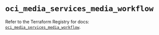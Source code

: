 # `oci_media_services_media_workflow`

Refer to the Terraform Registry for docs: [`oci_media_services_media_workflow`](https://registry.terraform.io/providers/oracle/oci/6.18.0/docs/resources/media_services_media_workflow).
